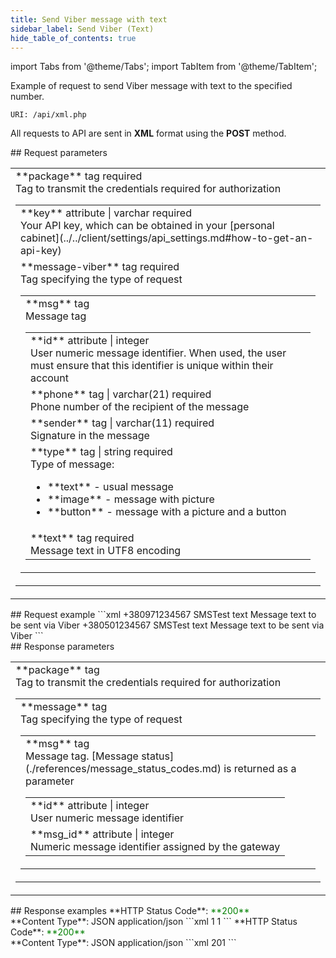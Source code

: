 ```yaml
---
title: Send Viber message with text
sidebar_label: Send Viber (Text)
hide_table_of_contents: true
---
```


import Tabs from '@theme/Tabs';
import TabItem from '@theme/TabItem';

Example of request to send Viber message with text to the specified number.

`URI: /api/xml.php`

All requests to API are sent in **XML** format using the <a class="green-text">**POST**</a> method.

<div class="post-wrap">
    <div class="post-item">
        <div class="item-content">
            <div class="request-parameters">
            ## Request parameters
            <table class="t1">
                <tbody>
                    <tr>
                        <td>
                            <a class="name">**package**</a>
                            <a class="type">tag</a>
                            <a class="required">required</a> <br/>
                            <a class="description">Tag to transmit the credentials required for authorization</a>
                            <table class="t2">
                            <tbody>
                                <tr>
                                    <td>
                                        <a class="attribute">**key**</a>
                                        <a class="type">attribute | varchar</a>
                                        <a class="required">required</a> <br/>
                                        <a class="description">Your API key, which can be obtained in your [personal cabinet](../../client/settings/api_settings.md#how-to-get-an-api-key)</a>
                                    </td>
                                </tr>
                                <tr>
                                    <td>
                                        <a class="name">**message-viber**</a>
                                        <a class="type">tag</a>
                                        <a class="required">required</a> <br/>
                                        <a class="description">Tag specifying the type of request</a>
                                        <table class="t2">
                                        <tbody>
                                            <tr>
                                                <td>
                                                    <a class="name">**msg**</a>
                                                    <a class="type">tag</a><br/>
                                                    <a class="description">Message tag</a>
                                                    <table class="t2">
                                                    <tbody>
                                                        <tr>
                                                            <td>
                                                                <a class="attribute">**id**</a>
                                                                <a class="type">attribute | integer</a><br/>
                                                                <a class="description">User numeric message identifier. When used, the user must ensure that this identifier is unique within their account</a>
                                                            </td>
                                                        </tr>
                                                        <tr>
                                                            <td>
                                                                <a class="name">**phone**</a>
                                                                <a class="type">tag | varchar(21)</a>
                                                                <a class="required">required</a> <br/>
                                                                <a class="description">Phone number of the recipient of the message</a>
                                                            </td>
                                                        </tr>
                                                        <tr>
                                                            <td>
                                                                <a class="name">**sender**</a>
                                                                <a class="type">tag | varchar(11)</a>
                                                                <a class="required">required</a> <br/>
                                                                <a class="description">Signature in the message</a>
                                                            </td>
                                                        </tr>
                                                        <tr>
                                                            <td>
                                                                <a class="name">**type**</a>
                                                                <a class="type">tag | string</a>
                                                                <a class="required">required</a> <br/>
                                                                <a class="description">Type of message: <ul><li>**text** - usual message</li><li>**image** - message with picture</li><li>**button** - message with a picture and a button</li></ul></a>
                                                            </td>
                                                        </tr>
                                                        <tr>
                                                            <td>
                                                                <a class="name">**text**</a>
                                                                <a class="type">tag</a>
                                                                <a class="required">required</a> <br/>
                                                                <a class="description">Message text in UTF8 encoding</a>
                                                            </td>
                                                        </tr>                                                        
                                                    </tbody>
                                                    </table>
                                                </td>
                                            </tr>
                                        </tbody>
                                    </table>
                                    </td>
                                </tr>
                            </tbody>
                        </table>
                        </td>
                    </tr>
                </tbody>
            </table>
            </div>
        </div>
    </div>
    <div class="post-item">
        <div class="item-content">
            <div class="request-example">
                ## Request example
                ```xml
                <?xml version="1.0" encoding="utf-8" ?>
                <package key="bb56a4369eb19***cfec6d1776bd25">
                    <message-viber>
                        <msg id="1234">
                            <phone>+380971234567</phone>
                            <sender>SMSTest</sender>
                            <type>text</type>
                            <text>Message text to be sent via Viber</text>                        
                        </msg>
                        <msg id="4321">
                            <phone>+380501234567</phone>
                            <sender>SMSTest</sender>
                            <type>text</type>
                            <text>Message text to be sent via Viber</text>                        
                        </msg>
                    </message-viber>
                </package>
                ```
            </div>
        </div>
    </div>
    <div class="post-item">
        <div class="item-content">
            <div class="response-parameters">
            ## Response parameters
            <table class="t1">
                <tbody>
                    <tr>
                        <td>
                            <a class="name">**package**</a>
                            <a class="type">tag</a> <br/>
                            <a class="description">Tag to transmit the credentials required for authorization</a>
                            <table class="t2">
                            <tbody>
                                <tr>
                                    <td>
                                        <a class="name">**message**</a>
                                        <a class="type">tag</a> <br/>
                                        <a class="description">Tag specifying the type of request</a>
                                        <table class="t2">
                                        <tbody>
                                            <tr>
                                                <td>
                                                    <a class="name">**msg**</a>
                                                    <a class="type">tag</a> <br/>
                                                    <a class="description">Message tag. [Message status](./references/message_status_codes.md) is returned as a parameter</a>
                                                    <table class="t2">
                                                    <tbody>
                                                        <tr>
                                                            <td>
                                                                <a class="attribute">**id**</a>
                                                                <a class="type">attribute | integer</a><br/>
                                                                <a class="description">User numeric message identifier</a>
                                                            </td>
                                                        </tr>
                                                        <tr>
                                                            <td>
                                                                <a class="attribute">**msg_id**</a>
                                                                <a class="type">attribute | integer</a> <br/>
                                                                <a class="description">Numeric message identifier assigned by the gateway</a>
                                                            </td>
                                                        </tr>
                                                    </tbody>
                                                    </table>
                                                </td>
                                            </tr>
                                        </tbody>
                                    </table>
                                    </td>
                                </tr>
                            </tbody>
                        </table>
                        </td>
                    </tr>
                </tbody>
            </table>
            </div>
        </div>
    </div>
    <div class="post-item">
        <div class="item-content">
            <div class="response-example">
                ## Response examples
                <Tabs
                groupId="response-examples"
                defaultValue="successful"
                values={[
                    { label: 'Successful', value: 'successful', },
                    { label: 'Wrong message ID', value: 'error', }
                ]}
                >
                <TabItem value="successful">
                **HTTP Status Code**: <font color="green">**200**</font> <br/> **Content Type**: JSON application/json
                ```xml
                <?xml version="1.0" encoding="utf-8" ?>
                <package>
                    <message-viber>
                        <msg id="1234" msg_id="1234568">1</msg>
                        <msg id="4321" msg_id="1234569">1</msg>
                    </message-viber>
                </package>
                ```
                </TabItem>
                <TabItem value="error">
                **HTTP Status Code**: <font color="green">**200**</font> <br/> **Content Type**: JSON application/json
                ```xml
                <?xml version="1.0" encoding="utf-8" ?>
                <package>
                    <message-viber>
                        <msg id="7777" msg_id="0">201</msg>
                    </message-viber>
                </package>
                ```
                </TabItem>
                </Tabs>
            </div>
        </div>
    </div>
</div>
